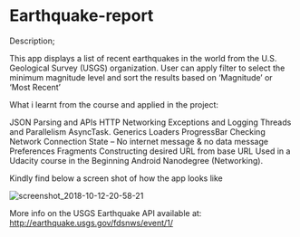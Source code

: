# Earthquake-report

Description;

This app displays a list of recent earthquakes in the world from the U.S. Geological Survey (USGS) organization. User can apply filter to select the minimum magnitude level and sort the results based on ‘Magnitude’ or ‘Most Recent’

What i learnt from the course and applied in the project:

JSON Parsing and APIs
HTTP Networking
Exceptions and Logging
Threads and Parallelism
AsyncTask.
Generics
Loaders
ProgressBar
Checking Network Connection State – No internet message & no data message
Preferences
Fragments
Constructing desired URL from base URL
Used in a Udacity course in the Beginning Android Nanodegree (Networking).


Kindly find below a screen shot of how the app looks like

![screenshot_2018-10-12-20-58-21](https://user-images.githubusercontent.com/38193029/46891443-cfe76c80-ce61-11e8-8d5a-6be640e09cca.png)

More info on the USGS Earthquake API available at: http://earthquake.usgs.gov/fdsnws/event/1/
